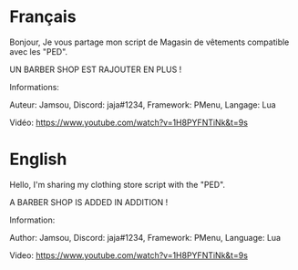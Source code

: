 # Français

Bonjour,
Je vous partage mon script de Magasin de vêtements compatible avec les "PED".

UN BARBER SHOP EST RAJOUTER EN PLUS !

Informations:

Auteur: Jamsou,
Discord: jaja#1234,
Framework: PMenu,
Langage: Lua

Vidéo:
https://www.youtube.com/watch?v=1H8PYFNTiNk&t=9s

# English

Hello,
I'm sharing my clothing store script with the "PED".

A BARBER SHOP IS ADDED IN ADDITION !

Information:

Author: Jamsou,
Discord: jaja#1234,
Framework: PMenu,
Language: Lua

Video:
https://www.youtube.com/watch?v=1H8PYFNTiNk&t=9s